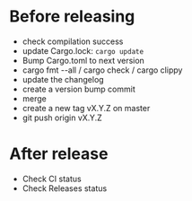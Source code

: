 # Before releasing

 - check compilation success
 - update Cargo.lock: `cargo update`
 - Bump Cargo.toml to next version
 - cargo fmt --all / cargo check / cargo clippy
 - update the changelog
 - create a version bump commit
 - merge
 - create a new tag vX.Y.Z on master
 - git push origin vX.Y.Z

# After release

 - Check CI status
 - Check Releases status
